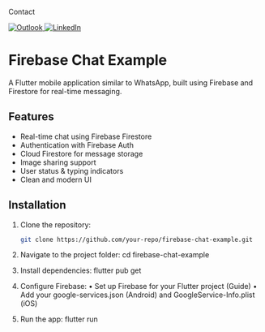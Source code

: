 Contact

<a href="mailto:can.kankaya@outlook.com">
  <img src="https://img.shields.io/badge/Microsoft_Outlook-0078D4?style=for-the-badge&logo=microsoft-outlook&logoColor=white" alt="Outlook" />
</a>
<a href="https://www.linkedin.com/in/can-kankaya-738518158/">
  <img src="https://img.shields.io/badge/LinkedIn-0077B5?style=for-the-badge&logo=linkedin&logoColor=white" alt="LinkedIn" />
</a>

# Firebase Chat Example

A Flutter mobile application similar to WhatsApp, built using Firebase and Firestore for real-time messaging.

## Features
- Real-time chat using Firebase Firestore  
- Authentication with Firebase Auth  
- Cloud Firestore for message storage  
- Image sharing support  
- User status & typing indicators  
- Clean and modern UI  

## Installation
1. Clone the repository:  
   ```sh
   git clone https://github.com/your-repo/firebase-chat-example.git
   
2.	Navigate to the project folder:
   cd firebase-chat-example

3.	Install dependencies:
   flutter pub get

4.	Configure Firebase:
	•	Set up Firebase for your Flutter project (Guide)
	•	Add your google-services.json (Android) and GoogleService-Info.plist (iOS)

5.	Run the app:
   flutter run















   
